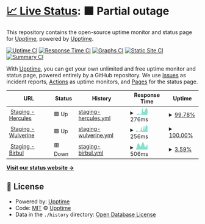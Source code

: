 # [📈 Live Status](https://stg-status.urbanladder.com): <!--live status--> **🟧 Partial outage**

This repository contains the open-source uptime monitor and status page for [Upptime](https://upptime.js.org), powered by [Upptime](https://github.com/upptime/upptime).

[![Uptime CI](https://github.com/SVMadhavaReddy/upptime/workflows/Uptime%20CI/badge.svg)](https://github.com/SVMadhavaReddy/upptime/actions?query=workflow%3A%22Uptime+CI%22)
[![Response Time CI](https://github.com/SVMadhavaReddy/upptime/workflows/Response%20Time%20CI/badge.svg)](https://github.com/SVMadhavaReddy/upptime/actions?query=workflow%3A%22Response+Time+CI%22)
[![Graphs CI](https://github.com/SVMadhavaReddy/upptime/workflows/Graphs%20CI/badge.svg)](https://github.com/SVMadhavaReddy/upptime/actions?query=workflow%3A%22Graphs+CI%22)
[![Static Site CI](https://github.com/SVMadhavaReddy/upptime/workflows/Static%20Site%20CI/badge.svg)](https://github.com/SVMadhavaReddy/upptime/actions?query=workflow%3A%22Static+Site+CI%22)
[![Summary CI](https://github.com/SVMadhavaReddy/upptime/workflows/Summary%20CI/badge.svg)](https://github.com/SVMadhavaReddy/upptime/actions?query=workflow%3A%22Summary+CI%22)

With [Upptime](https://upptime.js.org), you can get your own unlimited and free uptime monitor and status page, powered entirely by a GitHub repository. We use [Issues](https://github.com/upptime/upptime/issues) as incident reports, [Actions](https://github.com/SVMadhavaReddy/upptime/actions) as uptime monitors, and [Pages](https://stg-status.urbanladder.com) for the status page.

<!--start: status pages-->
<!-- This summary is generated by Upptime (https://github.com/upptime/upptime) -->
<!-- Do not edit this manually, your changes will be overwritten -->
<!-- prettier-ignore -->
| URL | Status | History | Response Time | Uptime |
| --- | ------ | ------- | ------------- | ------ |
| <img alt="" src="https://icons.duckduckgo.com/ip3/stg1-hercules.urbanladder.com.ico" height="13"> [Staging - Hercules](https://stg1-hercules.urbanladder.com/api/health_check_lite) | 🟩 Up | [staging-hercules.yml](https://github.com/SVMadhavaReddy/upptime/commits/HEAD/history/staging-hercules.yml) | <details><summary><img alt="Response time graph" src="./graphs/staging-hercules/response-time-week.png" height="20"> 276ms</summary><br><a href="https://stg-status.urbanladder.com/history/staging-hercules"><img alt="Response time 276" src="https://img.shields.io/endpoint?url=https%3A%2F%2Fraw.githubusercontent.com%2FSVMadhavaReddy%2Fupptime%2FHEAD%2Fapi%2Fstaging-hercules%2Fresponse-time.json"></a><br><a href="https://stg-status.urbanladder.com/history/staging-hercules"><img alt="24-hour response time 449" src="https://img.shields.io/endpoint?url=https%3A%2F%2Fraw.githubusercontent.com%2FSVMadhavaReddy%2Fupptime%2FHEAD%2Fapi%2Fstaging-hercules%2Fresponse-time-day.json"></a><br><a href="https://stg-status.urbanladder.com/history/staging-hercules"><img alt="7-day response time 276" src="https://img.shields.io/endpoint?url=https%3A%2F%2Fraw.githubusercontent.com%2FSVMadhavaReddy%2Fupptime%2FHEAD%2Fapi%2Fstaging-hercules%2Fresponse-time-week.json"></a><br><a href="https://stg-status.urbanladder.com/history/staging-hercules"><img alt="30-day response time 276" src="https://img.shields.io/endpoint?url=https%3A%2F%2Fraw.githubusercontent.com%2FSVMadhavaReddy%2Fupptime%2FHEAD%2Fapi%2Fstaging-hercules%2Fresponse-time-month.json"></a><br><a href="https://stg-status.urbanladder.com/history/staging-hercules"><img alt="1-year response time 276" src="https://img.shields.io/endpoint?url=https%3A%2F%2Fraw.githubusercontent.com%2FSVMadhavaReddy%2Fupptime%2FHEAD%2Fapi%2Fstaging-hercules%2Fresponse-time-year.json"></a></details> | <details><summary><a href="https://stg-status.urbanladder.com/history/staging-hercules">99.78%</a></summary><a href="https://stg-status.urbanladder.com/history/staging-hercules"><img alt="All-time uptime 99.78%" src="https://img.shields.io/endpoint?url=https%3A%2F%2Fraw.githubusercontent.com%2FSVMadhavaReddy%2Fupptime%2FHEAD%2Fapi%2Fstaging-hercules%2Fuptime.json"></a><br><a href="https://stg-status.urbanladder.com/history/staging-hercules"><img alt="24-hour uptime 100.00%" src="https://img.shields.io/endpoint?url=https%3A%2F%2Fraw.githubusercontent.com%2FSVMadhavaReddy%2Fupptime%2FHEAD%2Fapi%2Fstaging-hercules%2Fuptime-day.json"></a><br><a href="https://stg-status.urbanladder.com/history/staging-hercules"><img alt="7-day uptime 99.78%" src="https://img.shields.io/endpoint?url=https%3A%2F%2Fraw.githubusercontent.com%2FSVMadhavaReddy%2Fupptime%2FHEAD%2Fapi%2Fstaging-hercules%2Fuptime-week.json"></a><br><a href="https://stg-status.urbanladder.com/history/staging-hercules"><img alt="30-day uptime 99.78%" src="https://img.shields.io/endpoint?url=https%3A%2F%2Fraw.githubusercontent.com%2FSVMadhavaReddy%2Fupptime%2FHEAD%2Fapi%2Fstaging-hercules%2Fuptime-month.json"></a><br><a href="https://stg-status.urbanladder.com/history/staging-hercules"><img alt="1-year uptime 99.78%" src="https://img.shields.io/endpoint?url=https%3A%2F%2Fraw.githubusercontent.com%2FSVMadhavaReddy%2Fupptime%2FHEAD%2Fapi%2Fstaging-hercules%2Fuptime-year.json"></a></details>
| <img alt="" src="https://icons.duckduckgo.com/ip3/stg1-wulverine.urbanladder.com.ico" height="13"> [Staging - Wulverine](https://stg1-wulverine.urbanladder.com/admin/login) | 🟩 Up | [staging-wulverine.yml](https://github.com/SVMadhavaReddy/upptime/commits/HEAD/history/staging-wulverine.yml) | <details><summary><img alt="Response time graph" src="./graphs/staging-wulverine/response-time-week.png" height="20"> 256ms</summary><br><a href="https://stg-status.urbanladder.com/history/staging-wulverine"><img alt="Response time 256" src="https://img.shields.io/endpoint?url=https%3A%2F%2Fraw.githubusercontent.com%2FSVMadhavaReddy%2Fupptime%2FHEAD%2Fapi%2Fstaging-wulverine%2Fresponse-time.json"></a><br><a href="https://stg-status.urbanladder.com/history/staging-wulverine"><img alt="24-hour response time 471" src="https://img.shields.io/endpoint?url=https%3A%2F%2Fraw.githubusercontent.com%2FSVMadhavaReddy%2Fupptime%2FHEAD%2Fapi%2Fstaging-wulverine%2Fresponse-time-day.json"></a><br><a href="https://stg-status.urbanladder.com/history/staging-wulverine"><img alt="7-day response time 256" src="https://img.shields.io/endpoint?url=https%3A%2F%2Fraw.githubusercontent.com%2FSVMadhavaReddy%2Fupptime%2FHEAD%2Fapi%2Fstaging-wulverine%2Fresponse-time-week.json"></a><br><a href="https://stg-status.urbanladder.com/history/staging-wulverine"><img alt="30-day response time 256" src="https://img.shields.io/endpoint?url=https%3A%2F%2Fraw.githubusercontent.com%2FSVMadhavaReddy%2Fupptime%2FHEAD%2Fapi%2Fstaging-wulverine%2Fresponse-time-month.json"></a><br><a href="https://stg-status.urbanladder.com/history/staging-wulverine"><img alt="1-year response time 256" src="https://img.shields.io/endpoint?url=https%3A%2F%2Fraw.githubusercontent.com%2FSVMadhavaReddy%2Fupptime%2FHEAD%2Fapi%2Fstaging-wulverine%2Fresponse-time-year.json"></a></details> | <details><summary><a href="https://stg-status.urbanladder.com/history/staging-wulverine">100.00%</a></summary><a href="https://stg-status.urbanladder.com/history/staging-wulverine"><img alt="All-time uptime 100.00%" src="https://img.shields.io/endpoint?url=https%3A%2F%2Fraw.githubusercontent.com%2FSVMadhavaReddy%2Fupptime%2FHEAD%2Fapi%2Fstaging-wulverine%2Fuptime.json"></a><br><a href="https://stg-status.urbanladder.com/history/staging-wulverine"><img alt="24-hour uptime 100.00%" src="https://img.shields.io/endpoint?url=https%3A%2F%2Fraw.githubusercontent.com%2FSVMadhavaReddy%2Fupptime%2FHEAD%2Fapi%2Fstaging-wulverine%2Fuptime-day.json"></a><br><a href="https://stg-status.urbanladder.com/history/staging-wulverine"><img alt="7-day uptime 100.00%" src="https://img.shields.io/endpoint?url=https%3A%2F%2Fraw.githubusercontent.com%2FSVMadhavaReddy%2Fupptime%2FHEAD%2Fapi%2Fstaging-wulverine%2Fuptime-week.json"></a><br><a href="https://stg-status.urbanladder.com/history/staging-wulverine"><img alt="30-day uptime 100.00%" src="https://img.shields.io/endpoint?url=https%3A%2F%2Fraw.githubusercontent.com%2FSVMadhavaReddy%2Fupptime%2FHEAD%2Fapi%2Fstaging-wulverine%2Fuptime-month.json"></a><br><a href="https://stg-status.urbanladder.com/history/staging-wulverine"><img alt="1-year uptime 100.00%" src="https://img.shields.io/endpoint?url=https%3A%2F%2Fraw.githubusercontent.com%2FSVMadhavaReddy%2Fupptime%2FHEAD%2Fapi%2Fstaging-wulverine%2Fuptime-year.json"></a></details>
| <img alt="" src="https://icons.duckduckgo.com/ip3/stg-birbul.urbanladder.com.ico" height="13"> [Staging - Birbul](https://stg-birbul.urbanladder.com) | 🟥 Down | [staging-birbul.yml](https://github.com/SVMadhavaReddy/upptime/commits/HEAD/history/staging-birbul.yml) | <details><summary><img alt="Response time graph" src="./graphs/staging-birbul/response-time-week.png" height="20"> 506ms</summary><br><a href="https://stg-status.urbanladder.com/history/staging-birbul"><img alt="Response time 506" src="https://img.shields.io/endpoint?url=https%3A%2F%2Fraw.githubusercontent.com%2FSVMadhavaReddy%2Fupptime%2FHEAD%2Fapi%2Fstaging-birbul%2Fresponse-time.json"></a><br><a href="https://stg-status.urbanladder.com/history/staging-birbul"><img alt="24-hour response time 0" src="https://img.shields.io/endpoint?url=https%3A%2F%2Fraw.githubusercontent.com%2FSVMadhavaReddy%2Fupptime%2FHEAD%2Fapi%2Fstaging-birbul%2Fresponse-time-day.json"></a><br><a href="https://stg-status.urbanladder.com/history/staging-birbul"><img alt="7-day response time 506" src="https://img.shields.io/endpoint?url=https%3A%2F%2Fraw.githubusercontent.com%2FSVMadhavaReddy%2Fupptime%2FHEAD%2Fapi%2Fstaging-birbul%2Fresponse-time-week.json"></a><br><a href="https://stg-status.urbanladder.com/history/staging-birbul"><img alt="30-day response time 506" src="https://img.shields.io/endpoint?url=https%3A%2F%2Fraw.githubusercontent.com%2FSVMadhavaReddy%2Fupptime%2FHEAD%2Fapi%2Fstaging-birbul%2Fresponse-time-month.json"></a><br><a href="https://stg-status.urbanladder.com/history/staging-birbul"><img alt="1-year response time 506" src="https://img.shields.io/endpoint?url=https%3A%2F%2Fraw.githubusercontent.com%2FSVMadhavaReddy%2Fupptime%2FHEAD%2Fapi%2Fstaging-birbul%2Fresponse-time-year.json"></a></details> | <details><summary><a href="https://stg-status.urbanladder.com/history/staging-birbul">3.59%</a></summary><a href="https://stg-status.urbanladder.com/history/staging-birbul"><img alt="All-time uptime 3.59%" src="https://img.shields.io/endpoint?url=https%3A%2F%2Fraw.githubusercontent.com%2FSVMadhavaReddy%2Fupptime%2FHEAD%2Fapi%2Fstaging-birbul%2Fuptime.json"></a><br><a href="https://stg-status.urbanladder.com/history/staging-birbul"><img alt="24-hour uptime 0.00%" src="https://img.shields.io/endpoint?url=https%3A%2F%2Fraw.githubusercontent.com%2FSVMadhavaReddy%2Fupptime%2FHEAD%2Fapi%2Fstaging-birbul%2Fuptime-day.json"></a><br><a href="https://stg-status.urbanladder.com/history/staging-birbul"><img alt="7-day uptime 3.59%" src="https://img.shields.io/endpoint?url=https%3A%2F%2Fraw.githubusercontent.com%2FSVMadhavaReddy%2Fupptime%2FHEAD%2Fapi%2Fstaging-birbul%2Fuptime-week.json"></a><br><a href="https://stg-status.urbanladder.com/history/staging-birbul"><img alt="30-day uptime 3.59%" src="https://img.shields.io/endpoint?url=https%3A%2F%2Fraw.githubusercontent.com%2FSVMadhavaReddy%2Fupptime%2FHEAD%2Fapi%2Fstaging-birbul%2Fuptime-month.json"></a><br><a href="https://stg-status.urbanladder.com/history/staging-birbul"><img alt="1-year uptime 3.59%" src="https://img.shields.io/endpoint?url=https%3A%2F%2Fraw.githubusercontent.com%2FSVMadhavaReddy%2Fupptime%2FHEAD%2Fapi%2Fstaging-birbul%2Fuptime-year.json"></a></details>

<!--end: status pages-->

[**Visit our status website →**](https://stg-status.urbanladder.com)

## 📄 License

- Powered by: [Upptime](https://github.com/upptime/upptime)
- Code: [MIT](./LICENSE) © [Upptime](https://upptime.js.org)
- Data in the `./history` directory: [Open Database License](https://opendatacommons.org/licenses/odbl/1-0/)
